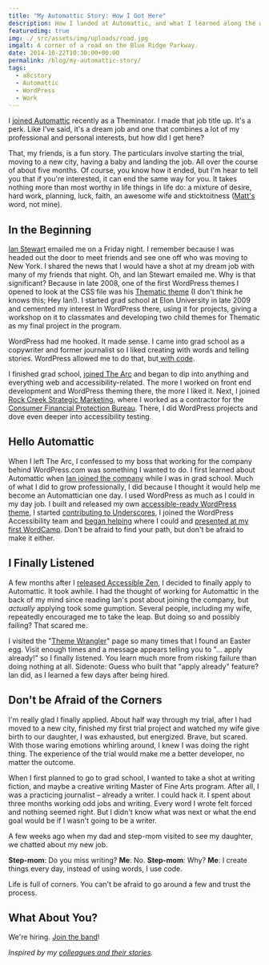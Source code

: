 ```yaml
---
title: "My Automattic Story: How I Got Here"
description: How I landed at Automattic, and what I learned along the way.
featuredimg: true
img: ./_src/assets/img/uploads/road.jpg
imgalt: A corner of a road on the Blue Ridge Parkway.
date: 2014-10-22T10:30:00+00:00
permalink: /blog/my-automattic-story/
tags:
  - a8cstory
  - Automattic
  - WordPress
  - Work
---
```


I [joined Automattic](/blog/joining-automattic/) recently as a Theminator. I made that job title up. It's a perk. Like I've said, it's a dream job and one that combines a lot of my professional and personal interests, but how did I get here?

That, my friends, is a fun story. The particulars involve starting the trial, moving to a new city, having a baby and landing the job. All over the course of about five months. Of course, you know how it ended, but I'm hear to tell you that if you're interested, it can end the same way for you. It takes nothing more than most worthy in life things in life do: a mixture of desire, hard work, planning, luck, faith, an awesome wife and sticktoitness ([Matt's](http://ma.tt) word, not mine).

## In the Beginning

[Ian Stewart](http://iandanielstewart.com) emailed me on a Friday night. I remember because I was headed out the door to meet friends and see one off who was moving to New York. I shared the news that I would have a shot at my dream job with many of my friends that night. Oh, and Ian Stewart emailed me. Why is that significant? Because in late 2008, one of the first WordPress themes I opened to look at the CSS file was his [Thematic theme](http://thematictheme.com) (I don't think he knows this; Hey Ian!). I started grad school at Elon University in late 2009 and cemented my interest in WordPress there, using it for projects, giving a workshop on it to classmates and developing two child themes for Thematic as my final project in the program.

WordPress had me hooked. It made sense. I came into grad school as a copywriter and former journalist so I liked creating with words and telling stories. WordPress allowed me to do that, but[ with code](/blog/writing-stories-and-code/).

I finished grad school, [joined The Arc](/blog/sometimes-you-just-have-to-run-the-race/) and began to dip into anything and everything web and accessibility-related. The more I worked on front end development and WordPress theming there, the more I liked it. Next, I joined [Rock Creek Strategic Marketing](http://rockcreeksm.com), where I worked as a contractor for the [Consumer Financial Protection Bureau](http://www.consumerfinance.gov). There, I did WordPress projects and dove even deeper into accessibility testing.

## Hello Automattic

When I left The Arc, I confessed to my boss that working for the company behind WordPress.com was something I wanted to do. I first learned about Automattic when [Ian joined the company](http://themeshaper.com/2010/03/04/ian-stewart-joined-automattic/) while I was in grad school. Much of what I did to grow professionally, I did because I thought it would help me become an Automattician one day. I used WordPress as much as I could in my day job. I built and released my own [accessible-ready WordPress theme](/projects/accessible-zen/), I started [contributing to Underscores](/blog/issue-no-300/), I joined the WordPress Accessibility team and [began helping](/blog/logged-into-wordpress-saw-this/) where I could and [presented at my first WordCamp](/blog/wordcamp-lancaster-2014-talk/). Don't be afraid to find your path, but don't be afraid to make it either.

## I Finally Listened

A few months after I [released Accessible Zen](/blog/accessible-zen-hits-1-0/), I decided to finally apply to Automattic. It took awhile. I had the thought of working for Automattic in the back of my mind since reading Ian's post about joining the company, but _actually_ applying took some gumption. Several people, including my wife, repeatedly encouraged me to take the leap. But doing so and possibly failing? That scared me.

I visited the "[Theme Wrangler](http://automattic.com/work-with-us/theme-wrangler/)" page so many times that I found an Easter egg. Visit enough times and a message appears telling you to "&#8230; apply already!" so I finally listened. You learn much more from risking failure than doing nothing at all. Sidenote: Guess who built that "apply already" feature? Ian did, as I learned a few days after being hired.

## Don't be Afraid of the Corners

I'm really glad I finally applied. About half way through my trial, after I had moved to a new city, finished my first trial project and watched my wife give birth to our daughter, I was exhausted, but energized. Brave, but scared. With those waring emotions whirling around, I knew I was doing the right thing. The experience of the trial would make me a better developer, no matter the outcome.

When I first planned to go to grad school, I wanted to take a shot at writing fiction, and maybe a creative writing Master of Fine Arts program. After all, I was a practicing journalist – already a writer. I could hack it. I spent about three months working odd jobs and writing. Every word I wrote felt forced and nothing seemed right. But I didn't know what was next or what the end goal would be if I wasn't going to be a writer.

A few weeks ago when my dad and step-mom visited to see my daughter, we chatted about my new job.

**Step-mom**: Do you miss writing?
**Me**: No.
**Step-mom**: Why?
**Me**: I create things every day, instead of using words, I use code.

Life is full of corners. You can't be afraid to go around a few and trust the process.

## What About You?

We're hiring. [Join the band](http://automattic.com/work-with-us/)!

_Inspired by my [colleagues and their stories](https://wordpress.com/tag/a8cstory/)._
